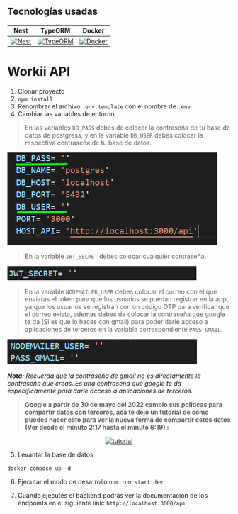 ## Tecnologías usadas

| **Nest** | **TypeORM** | **Docker** |
|-|-|-|
| <a target="_blank" href="https://docs.nestjs.com/"><img src="https://upload.wikimedia.org/wikipedia/commons/a/a8/NestJS.svg" alt="Nest" width="64px"></a> | <a target="_blank" href="https://typeorm.io/"><img src="https://seeklogo.com/images/T/typeorm-logo-F243B34DEE-seeklogo.com.png" alt="TypeORM" width="64px"></a> | <a target="_blank" href="https://www.docker.com/"><img src="https://cdn-icons-png.flaticon.com/512/919/919853.png" alt="Docker" width="64px"></a> |

# Workii API

1. Clonar proyecto
2. ```npm install```
3. Renombrar el archivo ```.env.template``` con el nombre de ```.env```
4. Cambiar las variables de entorno.

>En las variables `DB_PASS` debes de colocar la contraseña de tu base de datos de postgress, y en la variable `DB_USER` debes colocar la respectiva contraseña de tu base de datos.

![](./static/images/env-example-1.png)

>En la variable `JWT_SECRET` debes colocar cualquier contraseña.

![](./static/images/env-example-2.png)

>En la variable `NODEMAILER_USER` debes colocar el correo con el que enviaras el token para que los usuarios se puedan registrar en la app, ya que los usuarios se registran con un código OTP para verificar que el correo exista, ademas debes de colocar la contraseña que google te da (Si es que lo haces con gmail) para poder darle acceso a aplicaciones de terceros en la variable correspondiente `PASS_GMAIL`.

![](./static/images/env-example-3.png)

***Nota:** Recuerda que la contraseña de gmail no es directamente la contraseña que creas. Es una contraseña que google te da especificamente para darle acceso a aplicaciones de terceros.*

>**Google a partir de 30 de mayo del 2022 cambio sus politicas para compartir datos con terceros, acá te dejo un tutorial de como puedes hacer esto para ver la nueva forma de compartir estos datos (Ver desde el minuto 2:17 hasta el minuto 6:19) :**

<div>
<p style = 'text-align:center;'>
<a href="https://youtu.be/RpSQQIGTpTM" target="_blank" title="Link Title"><img src="https://i.ytimg.com/vi_webp/RpSQQIGTpTM/maxresdefault.webp" alt="tutorial" width="720px"/></a>
</div>
</p>

5. Levantar la base de datos
```
docker-compose up -d
```
6. Ejecutar el modo de desarrollo ```npm run start:dev```
   
7. Cuando ejecutes el backend podrás ver la documentación de los endpoints en el siguiente link: `http://localhost:3000/api`